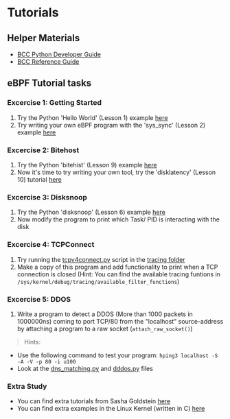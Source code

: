 # Tutorials
## Helper Materials
* [BCC Python Developer Guide](https://github.com/iovisor/bcc/blob/master/docs/tutorial_bcc_python_developer.md)
* [BCC Reference Guide](https://github.com/iovisor/bcc/blob/master/docs/reference_guide.md)

## eBPF Tutorial tasks
### Excercise 1: Getting Started
1. Try the Python 'Hello World' (Lesson 1) example [here](https://github.com/iovisor/bcc/blob/master/docs/tutorial_bcc_python_developer.md#lesson-1-hello-world)
2. Try writing your own eBPF program with the 'sys_sync' (Lesson 2) example [here](https://github.com/iovisor/bcc/blob/master/docs/tutorial_bcc_python_developer.md#lesson-2-sys_sync)

### Excercise 2: Bitehost
1. Try the Python 'bitehist' (Lesson 9) example [here](https://github.com/iovisor/bcc/blob/master/docs/tutorial_bcc_python_developer.md#lesson-9-bitehistpy)
2. Now it's time to try writing your own tool, try the 'disklatency' (Lesson 10) tutorial [here](https://github.com/iovisor/bcc/blob/master/docs/tutorial_bcc_python_developer.md#lesson-10-disklatencypy)

### Excercise 3: Disksnoop
1. Try the Python 'disksnoop' (Lesson 6) example [here](https://github.com/iovisor/bcc/blob/master/docs/tutorial_bcc_python_developer.md#lesson-6-disksnooppy)
2. Now modify the program to print which Task/ PID is interacting with the disk

### Excercise 4: TCPConnect
1. Try running the [tcpv4connect.py](https://github.com/iovisor/bcc/blob/master/examples/tracing/tcpv4connect.py) script in the [tracing folder](https://github.com/iovisor/bcc/tree/master/examples/tracing)
2. Make a copy of this program and add functionality to print when a TCP connection is closed (Hint: You can find the available tracing funtions in `/sys/kernel/debug/tracing/available_filter_functions`)

### Excercise 5: DDOS 
1. Write a program to detect a DDOS (More than 1000 packets in 1000000ns) coming to port TCP/80 from the "localhost" source-address by attaching a program to a raw socket (`attach_raw_socket()`)
> Hints:
* Use the following command to test your program: `hping3 localhost -S -A -V -p 80 -i u100`
* Look at the [dns_matching.py](https://github.com/iovisor/bcc/blob/master/examples/networking/dns_matching/dns_matching.py) and [dddos.py](https://github.com/iovisor/bcc/blob/master/examples/tracing/dddos.py) files

### Extra Study
* You can find extra tutorials from Sasha Goldstein [here](https://github.com/goldshtn/linux-tracing-workshop)
* You can find extra examples in the Linux Kernel (written in C) [here](https://github.com/torvalds/linux/tree/master/samples/bpf)
